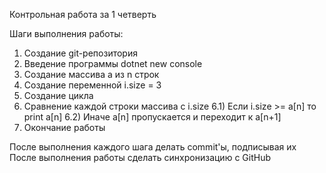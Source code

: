 Контрольная работа за 1 четверть

Шаги выполнения работы:
1) Создание git-репозитория
2) Введение программы dotnet new console
3) Создание массива a из n строк
4) Создание переменной i.size = 3
5) Создание цикла 
6) Сравнение каждой строки массива с i.size
6.1) Если i.size >= a[n] то print a[n]
6.2) Иначе a[n] пропускается и переходит к a[n+1]
7) Окончание работы

После выполнения каждого шага делать commit'ы, подписывая их
После выполнения работы сделать синхронизацию с GitHub